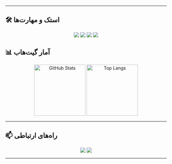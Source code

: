 
---

## 🛠 استک و مهارت‌ها

<p align="center">
  <!-- زبان‌ها -->
  <img src="https://skillicons.dev/icons?i=javascript,python,bash" />
  <!-- فریم‌ورک‌ها -->
  <img src="https://skillicons.dev/icons?i=nodejs,express" />
  <!-- دیتابیس -->
  <img src="https://skillicons.dev/icons?i=mongodb,sqlite" />
  <!-- سایر ابزارها -->
  <img src="https://skillicons.dev/icons?i=git,docker,linux,nginx" />
</p>

## 📊 آمار گیت‌هاب
<p align="center">
  <img src="https://github-readme-stats.vercel.app/api?username=MoonDPlus&show_icons=true&theme=radical" alt="GitHub Stats" height="160"/>
  <img src="https://github-readme-stats.vercel.app/api/top-langs/?username=MoonDPlus&layout=compact&theme=radical" alt="Top Langs" height="160"/>
</p>

---

## 📫 راه‌های ارتباطی
<p align="center">
  <a href="mailto:MoonDPlus@gmail.com"><img src="https://img.shields.io/badge/Email-D14836?style=for-the-badge&logo=gmail&logoColor=white"/></a>
  <a href="https://t.me/MoonDPlus"><img src="https://img.shields.io/badge/Telegram-26A5E4?style=for-the-badge&logo=telegram&logoColor=white"/></a>
</p>

---


